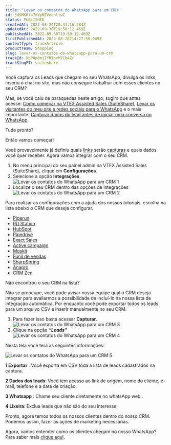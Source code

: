 ```yaml
---
title: 'Levar os contatos do WhatsApp para um CRM'
id: 5d9MKRl47mVpMZVedhltwC
status: PUBLISHED
createdAt: 2022-08-24T20:43:16.284Z
updatedAt: 2022-09-30T19:50:12.469Z
publishedAt: 2022-09-30T19:50:12.469Z
firstPublishedAt: 2022-08-26T14:27:50.949Z
contentType: trackArticle
productTeam: Shopping
slug: levar-os-contatos-do-whatsapp-para-um-crm
trackId: khP0p8mjIYRIpvM7Cb4Zr
trackSlugPT: suiteshare
---
```


Você captura os Leads que chegam no seu WhatsApp, divulga os links, inseriu o chat no site, mas não consegue trabalhar com esses clientes no seu CRM?

Mas, se você caiu de paraquedas neste artigo, sugiro que antes acesse: [Como começar na VTEX Assisted Sales (SuiteShare)](https://help.vtex.com/pt/tracks/suitshare--khP0p8mjIYRIpvM7Cb4Zr/2JIhYGumvHRHI1WY5iMYN0), [Levar os visitantes do meu site e redes sociais para o WhatsApp](https://help.vtex.com/pt/tracks/suitshare--khP0p8mjIYRIpvM7Cb4Zr/5dA25l9g68S9RzXrq1rEsq) e o mais importante: [Capturar dados do lead antes de iniciar uma conversa no WhatsApp](https://help.vtex.com/pt/tracks/suitshare--khP0p8mjIYRIpvM7Cb4Zr/5dcakrZEc8aOTG7OshTPWp).

Tudo pronto? 

Então vamos começar! 

Você provavelmente já definiu quais [links](https://help.vtex.com/pt/tutorial/links--7h7YXPFovF2k5z6ZSZs5WB) serão [capturas](https://help.vtex.com/pt/tutorial/formulario-de-captura--6NJ6JyS3x5P2iWEZGadHAo) e quais dados você quer receber. Agora vamos integrar com o seu CRM. 

1. No menu principal do seu painel admin na VTEX Assisted Sales (SuiteShare), clique em **Configurações**.
2. Selecione a opção **Integrações**. 
![Levar os contatos do WhatsApp para um CRM 1](//images.ctfassets.net/alneenqid6w5/1eVxgg7WRTzIhymKuIKHui/f03e6023c83e6bd24ac65f00e987ef5b/Screenshot_2022-08-24_at_17-59-46_Levar_os_contatos_do_WhatsApp_para_um_CRM.png)
3. Localize o seu CRM dentro das opções de integrações
![Levar os contatos do WhatsApp para um CRM 2](//images.ctfassets.net/alneenqid6w5/4owv76x3alggHV7HJsHgt8/f9ba71dcd084bdc03d6d7c4e160f2176/Screenshot_2022-08-24_at_17-59-37_Levar_os_contatos_do_WhatsApp_para_um_CRM.png)

Para realizar as configurações com a ajuda dos nossos tutoriais, escolha na lista abaixo o CRM que deseja configurar.  

* [Piperun](https://help.vtex.com/pt/tutorial/piperun-suiteshare--5TncUiGOLVQyiJIedWGfY)
* [RD Station](https://help.vtex.com/pt/tutorial/rdstation--30qjs0nYh5ITHXjAsc1dAZ)
* [HubSpot](https://help.vtex.com/pt/tutorial/hubspot-suiteshare--2aByRxXGfy56BB3tzUrcYt)
* [Pipedrive](https://help.vtex.com/pt/tutorial/pipedrive--6s8TrH9kn52rL18MbvOqZ7)
* [Exact Sales](https://help.vtex.com/pt/tutorial/exact-sales-suiteshare--7K32ewkr7JC8Bruxb2jy8Y)
* [Active campaign](https://help.vtex.com/pt/tutorial/active-campaign-suiteshare--ssmm0BSUudJqrb0zWIdE1)
* [Moskit](https://help.vtex.com/pt/tutorial/moskit-suiteshare--rWIiw5hBKZvL3Qexwo38G)
* [Funil de vendas](https://help.vtex.com/pt/tutorial/funil-de-vendas-suiteshare--4IMeO1Ijkd4DVh4ftNubh9)
* [SharpSpring](https://help.vtex.com/pt/tutorial/sharpspring-suiteshare--5fCQ9ReY9RafvAqhfeRlkP)
* [Anapro](https://help.vtex.com/pt/tutorial/anapro--2pKFj0qIlEr3JSKDXThFvn)
* [CRM Zen](https://help.vtex.com/pt/tutorial/crm-zen-suiteshare--I6HG3x6kUPtUBqkaD2cvG)

Não encontrou o seu CRM na lista?

Não se preocupe, você pode avisar nossa equipe qual o CRM deseja integrar para avaliarmos a possibilidade de incluí-lo na nossa lista de integração automática. Por enquanto você pode exportar todos os leads para um arquivo CSV e inserir manualmente no seu CRM. 

1. Para fazer isso basta acessar **Capturar**.
![Levar os contatos do WhatsApp para um CRM 3](//images.ctfassets.net/alneenqid6w5/1iOqIAZHaz9d52kE8HCoct/4ad9945d7f72a7638b316b4661d0d90c/Screenshot_2022-08-25_at_14-44-55_Levar_os_contatos_do_WhatsApp_para_um_CRM.png)
2. Clique na opção _**“Leads”**_ 
![Levar os contatos do WhatsApp para um CRM 4](//images.ctfassets.net/alneenqid6w5/5WBulBLvIz16GiZj2JDzig/ea13b87c7ba52c9e36979a41abff368c/Screenshot_2022-08-24_at_17-59-58_Levar_os_contatos_do_WhatsApp_para_um_CRM.png)

Nesta tela você terá as seguintes informações: 

![Levar os contatos do WhatsApp para um CRM 5](//images.ctfassets.net/alneenqid6w5/2i2zwDDmuYMaMA37SjRnd7/754db443e0b63af943c32959c0dfa0f7/Screenshot_2022-08-25_at_14-46-39_Levar_os_contatos_do_WhatsApp_para_um_CRM.png)

**1 Exportar** : Você exporta em CSV toda a lista de leads cadastrados na captura. 

**2 Dados dos leads**: Você tem acesso ao link de origem, nome do cliente, e-mail, telefone e a data de criação.

**3 Whatsapp** : Chame seu cliente diretamente no whatsApp web .

**4 Lixeira**: Exclua leads que não são do seu interesse. 

Pronto, agora temos todos os nossos clientes dentro do nosso CRM. Podemos assim, fazer as ações de marketing necessárias.

Agora, vamos entender como os clientes chegam no nosso WhatsApp? Para saber mais [clique aqui](https://help.vtex.com/pt/tracks/suiteshare--khP0p8mjIYRIpvM7Cb4Zr/5eLRT51rPMy0zwDVAAJLWH).
